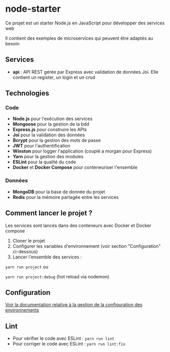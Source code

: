 # node-starter

Ce projet est un starter Node.js en JavaScript pour développer des services web

Il contient des exemples de microservices qui peuvent être adaptés au besoin

## Services
- **api** : API REST gérée par Express avec validation de données Joi. Elle contient un register, un login et un crud

## Technologies

### Code

- **Node.js** pour l'exécution des services
- **Mongoose** pour la gestion de la bdd
- **Express.js** pour construire les APIs
- **Joi** pour la validation des données
- **Bcrypt** pour la gestion des mots de passe
- **JWT** pour l'authentification
- **Winston** pour logger l'application (couplé a morgan pour Express)
- **Yarn** pour la gestion des modules
- **ESLint** pour la qualité du code
- **Docker** et **Docker Compose** pour conteneuriser l'ensemble

### Données

- **MongoDB** pour la base de donnée du projet
- **Redis** pour la mémoire partagée entre les services

## Comment lancer le projet ?

Les services sont lancés dans des conteneurs avec Docker et Docker compose

1. Cloner le projet
2. Configurer les variables d'environnement (voir section "Configuration" ci-dessous)
3. Lancer l'ensemble des services :

`yarn run project` ou

`yarn run project:debug` (hot reload via nodemon)

## Configuration

[Voir la documentation relative à la gestion de la configuration des environnements](./config)

## Lint

- Pour vérifier le code avec ESLint : `yarn run lint`
- Pour corriger le code avec ESLint : `yarn run lint:fix`

